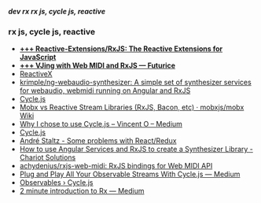 _**dev rx rx js, cycle js, reactive**_

### rx js, cycle js, reactive

- [**+++ Reactive-Extensions/RxJS: The Reactive Extensions for JavaScript**](https://github.com/Reactive-Extensions/RxJS)
- [**+++ VJing with Web MIDI and RxJS — Futurice**](http://futurice.com/blog/vjing-with-web-midi-and-rxjs)
- [ReactiveX](http://reactivex.io/)
- [krimple/ng-webaudio-synthesizer: A simple set of synthesizer services for webaudio, webmidi running on Angular and RxJS](https://github.com/krimple/ng-webaudio-synthesizer)
- [Cycle.js](https://cycle.js.org/)
- [Mobx vs Reactive Stream Libraries (RxJS, Bacon, etc) · mobxjs/mobx Wiki](https://github.com/mobxjs/mobx/wiki/Mobx-vs-Reactive-Stream-Libraries-(RxJS,-Bacon,-etc))
- [Why I chose to use Cycle.js – Vincent O – Medium](https://medium.com/@_cmdv_/why-i-chose-to-use-cycle-js-9156173c2752)
- [Cycle.js](https://github.com/cyclejs)
- [André Staltz - Some problems with React/Redux](https://staltz.com/some-problems-with-react-redux.html)
- [How to use Angular Services and RxJS to create a Synthesizer Library - Chariot Solutions](http://chariotsolutions.com/blog/post/use-angular-services-rxjs-create-synthesizer-library/)
- [achydenius/rxjs-web-midi: RxJS bindings for Web MIDI API](https://github.com/achydenius/rxjs-web-midi)
- [Plug and Play All Your Observable Streams With Cycle.js — Medium](https://medium.com/@fkrautwald/plug-and-play-all-your-observable-streams-with-cycle-js-e543fc287872)
- [Observables › Cycle.js](http://cycle.js.org/observables.html)
- [2 minute introduction to Rx — Medium](https://medium.com/@andrestaltz/2-minute-introduction-to-rx-24c8ca793877)
